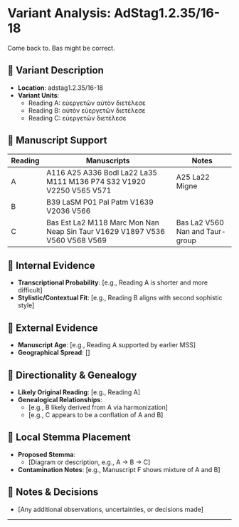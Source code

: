 # Variant Analysis: AdStag1.2.35/16-18

Come back to. Bas might be correct.

## 📌 Variant Description
- **Location**: adstag1.2.35/16-18
- **Variant Units**: 
  - Reading A: εὐεργετῶν αὐτὸν διετέλεσε
  - Reading B: αὐτὸν εὐεργετῶν διετέλεσε
  - Reading C: εὐεργετῶν διετέλεσε

## 🧬 Manuscript Support
| Reading | Manuscripts | Notes |
|--------|-------------|-------|
| A      | A116 A25 A336 Bodl La22 La35 M111 M136 P74 S32 V1920 V2250 V565 V571 | A25 La22 Migne |
| B      | B39 LaSM P01 Pal Patm V1639 V2036 V566    |  |
| C      | Bas Est La2 M118 Marc Mon Nan Neap Sin Taur V1629 V1897 V536 V560 V568 V569       | Bas La2 V560 Nan and Taur-group |

## 🧠 Internal Evidence
- **Transcriptional Probability**: [e.g., Reading A is shorter and more difficult]
- **Stylistic/Contextual Fit**: [e.g., Reading B aligns with second sophistic style]

## 🧭 External Evidence
- **Manuscript Age**: [e.g., Reading A supported by earlier MSS]
- **Geographical Spread**: []

## 🔄 Directionality & Genealogy
- **Likely Original Reading**: [e.g., Reading A]
- **Genealogical Relationships**:
  - [e.g., B likely derived from A via harmonization]
  - [e.g., C appears to be a conflation of A and B]

## 🌿 Local Stemma Placement
- **Proposed Stemma**:
  - [Diagram or description, e.g., A → B → C]
- **Contamination Notes**: [e.g., Manuscript F shows mixture of A and B]

## 📝 Notes & Decisions
- [Any additional observations, uncertainties, or decisions made]

---